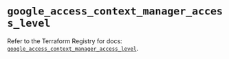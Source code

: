 # `google_access_context_manager_access_level`

Refer to the Terraform Registry for docs: [`google_access_context_manager_access_level`](https://registry.terraform.io/providers/hashicorp/google-beta/5.16.0/docs/resources/google_access_context_manager_access_level).
